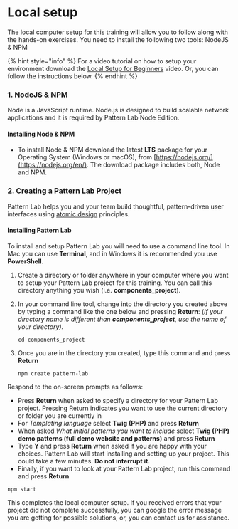 # Local setup

The local computer setup for this training will allow you to follow along with the hands-on exercises.  You need to install the following two tools:  NodeJS & NPM

{% hint style="info" %}
For a video tutorial on how to setup your environment download the [Local Setup for Beginners](https://drive.google.com/drive/folders/1-gIa-bYV1LXhK6t51CWarrX-h1DUvzbO?usp=sharing) video.  Or, you can follow the instructions below.
{% endhint %}

### 1. NodeJS & NPM

Node is a JavaScript runtime.  Node.js is designed to build scalable network applications and it is required by Pattern Lab Node Edition.  

#### Installing Node & NPM

* To install Node & NPM download the latest **LTS** package for your Operating System \(Windows or macOS\), from [https://nodejs.org/](https://nodejs.org/en/).  The download package includes both, Node and NPM.

### 2. Creating a Pattern Lab Project

Pattern Lab helps you and your team build thoughtful, pattern-driven user interfaces using [atomic design](http://atomicdesign.bradfrost.com) principles.

#### Installing Pattern Lab

To install and setup Pattern Lab you will  need to use  a command  line tool.  In Mac you can use **Terminal**, and in Windows it is recommended you use **PowerShell**.

1. Create a directory or folder anywhere in your computer where you want to setup your Pattern Lab project for this training.  You can call this directory anything you wish \(i.e. **components\_project**\).
2. In your command line tool, change into the directory you created above by typing a command like the one below and pressing **Return**: \(_If your directory name is different than **components\_project**, use the name of your directory\)._

   ```text
   cd components_project
   ```

3. Once you are in the directory you created, type this command and press **Return**

   ```text
   npm create pattern-lab
   ```

Respond to the on-screen prompts as follows:

* Press **Return** when asked to specify a directory for your Pattern Lab project.  Pressing Return  indicates you want to use the current directory or folder you are currently in
* For _Templating language_ select **Twig \(PHP\)** and press  **Return**
* When asked _What initial patterns you want to include_ select **Twig \(PHP\) demo patterns \(full demo website and patterns\)** and press **Return**
* Type **Y** and press **Return** when asked if you are happy with your choices.  Pattern Lab will start  installing and setting up your project.  This could take a few minutes. **Do not interrupt it**.
* Finally, if you want to look at your Pattern Lab project, run this command and press **Return**

```text
npm start
```

This completes the local computer setup.  If you received errors that your project did not complete successfully, you can google the error message you are getting for possible solutions, or, you can contact us for assistance.

